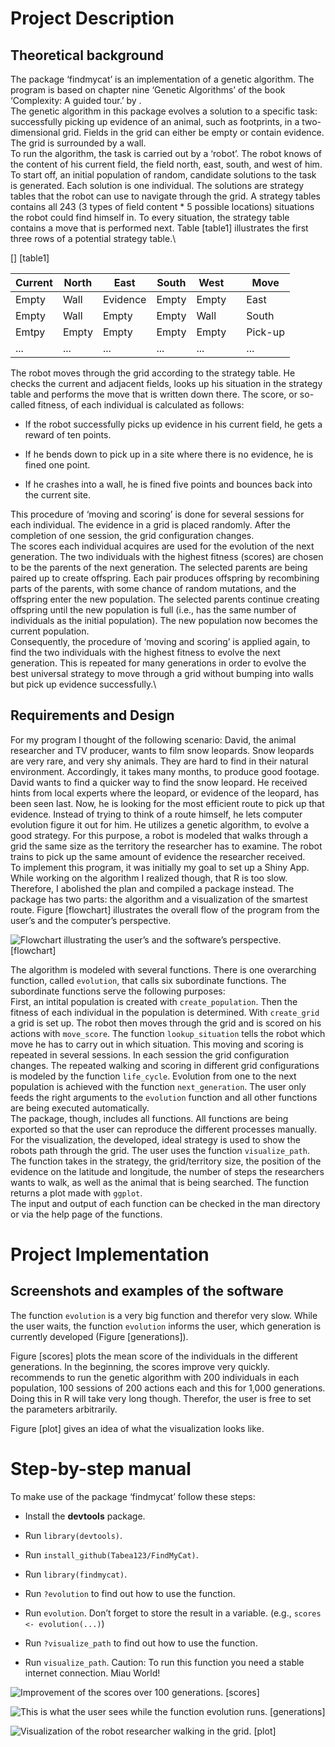 Project Description
===================

Theoretical background
----------------------

The package ‘findmycat’ is an implementation of a genetic algorithm. The
program is based on chapter nine ‘Genetic Algorithms’ of the book
‘Complexity: A guided tour.’ by .\
The genetic algorithm in this package evolves a solution to a specific
task: successfully picking up evidence of an animal, such as footprints,
in a two-dimensional grid. Fields in the grid can either be empty or
contain evidence. The grid is surrounded by a wall.\
To run the algorithm, the task is carried out by a ‘robot’. The robot
knows of the content of his current field, the field north, east, south,
and west of him. To start off, an initial population of random,
candidate solutions to the task is generated. Each solution is one
individual. The solutions are strategy tables that the robot can use to
navigate through the grid. A strategy tables contains all 243 (3 types
of field content \* 5 possible locations) situations the robot could
find himself in. To every situation, the strategy table contains a move
that is performed next. Table [table1] illustrates the first three rows
of a potential strategy table.\

[] [table1]

| Current | North  | East     | South | West  |   | Move    |
|---------|--------|----------|-------|-------|---|---------|
| Empty   | Wall   | Evidence | Empty | Empty |   | East    |
| Empty   | Wall   | Empty    | Empty | Wall  |   | South   |
| Emtpy   | Empty  | Empty    | Empty | Empty |   | Pick-up |
| ...     | ...    | ...      | ...   | ...   |   | ...     |

The robot moves through the grid according to the strategy table. He
checks the current and adjacent fields, looks up his situation in the
strategy table and performs the move that is written down there. The
score, or so-called fitness, of each individual is calculated as
follows:

-   If the robot successfully picks up evidence in his current field, he
    gets a reward of ten points.

-   If he bends down to pick up in a site where there is no evidence, he
    is fined one point.

-   If he crashes into a wall, he is fined five points and bounces back
    into the current site.

This procedure of ‘moving and scoring’ is done for several sessions for
each individual. The evidence in a grid is placed randomly. After the
completion of one session, the grid configuration changes.\
The scores each individual acquires are used for the evolution of the
next generation. The two individuals with the highest fitness (scores)
are chosen to be the parents of the next generation. The selected
parents are being paired up to create offspring. Each pair produces
offspring by recombining parts of the parents, with some chance of
random mutations, and the offspring enter the new population. The
selected parents continue creating offspring until the new population is
full (i.e., has the same number of individuals as the initial
population). The new population now becomes the current population.\
Consequently, the procedure of ‘moving and scoring’ is applied again, to
find the two individuals with the highest fitness to evolve the next
generation. This is repeated for many generations in order to evolve the
best universal strategy to move through a grid without bumping into
walls but pick up evidence successfully.\

Requirements and Design
-----------------------

For my program I thought of the following scenario: David, the animal
researcher and TV producer, wants to film snow leopards. Snow leopards
are very rare, and very shy animals. They are hard to find in their
natural environment. Accordingly, it takes many months, to produce good
footage. David wants to find a quicker way to find the snow leopard. He
received hints from local experts where the leopard, or evidence of the
leopard, has been seen last. Now, he is looking for the most efficient
route to pick up that evidence. Instead of trying to think of a route
himself, he lets computer evolution figure it out for him. He utilizes a
genetic algorithm, to evolve a good strategy. For this purpose, a robot
is modeled that walks through a grid the same size as the territory the
researcher has to examine. The robot trains to pick up the same amount
of evidence the researcher received.\
To implement this program, it was initially my goal to set up a Shiny
App. While working on the algorithm I realized though, that R is too
slow. Therefore, I abolished the plan and compiled a package instead.
The package has two parts: the algorithm and a visualization of the
smartest route. Figure [flowchart] illustrates the overall flow of the
program from the user’s and the computer’s perspective.

![Flowchart illustrating the user’s and the software’s
perspective.](flowchart.png "fig:") [flowchart]

The algorithm is modeled with several functions. There is one
overarching function, called `evolution`, that calls six subordinate
functions. The subordinate functions serve the following purposes:\
First, an intital population is created with `create_population`. Then
the fitness of each individual in the population is determined. With
`create_grid` a grid is set up. The robot then moves through the grid
and is scored on his actions with `move_score`. The function
`lookup_situation` tells the robot which move he has to carry out in
which situation. This moving and scoring is repeated in several
sessions. In each session the grid configuration changes. The repeated
walking and scoring in different grid configurations is modeled by the
function `life_cycle`. Evolution from one to the next population is
achieved with the function `next_generation`. The user only feeds the
right arguments to the `evolution` function and all other functions are
being executed automatically.\
The package, though, includes all functions. All functions are being
exported so that the user can reproduce the different processes
manually.\
For the visualization, the developed, ideal strategy is used to show the
robots path through the grid. The user uses the function
`visualize_path`. The function takes in the strategy, the grid/territory
size, the position of the evidence on the latitude and longitude, the
number of steps the researchers wants to walk, as well as the animal
that is being searched. The function returns a plot made with `ggplot`.\
The input and output of each function can be checked in the man
directory or via the help page of the functions.

Project Implementation
======================

Screenshots and examples of the software
----------------------------------------

The function `evolution` is a very big function and therefor very slow.
While the user waits, the function `evolution` informs the user, which
generation is currently developed (Figure [generations]).

Figure [scores] plots the mean score of the individuals in the different
generations. In the beginning, the scores improve very quickly.
recommends to run the genetic algorithm with 200 individuals in each
population, 100 sessions of 200 actions each and this for 1,000
generations. Doing this in R will take very long though. Therefor, the
user is free to set the parameters arbitrarily.

Figure [plot] gives an idea of what the visualization looks like.

Step-by-step manual
===================

To make use of the package ‘findmycat’ follow these steps:

-   Install the **devtools** package.

-   Run `library(devtools)`.

-   Run `install_github(Tabea123/FindMyCat)`.

-   Run `library(findmycat)`.

-   Run `?evolution` to find out how to use the function.

-   Run `evolution`. Don’t forget to store the result in a variable.
    (e.g., `scores <- evolution(...)`)

-   Run `?visualize_path` to find out how to use the function.

-   Run `visualize_path`. Caution: To run this function you need a
    stable internet connection. Miau World!

![Improvement of the scores over 100
generations.](100g100se100st100i.png "fig:") [scores]

![This is what the user sees while the function `evolution`
runs.](generationinprocess.png "fig:") [generations]

![Visualization of the robot researcher walking in the
grid.](plot.png "fig:") [plot]
